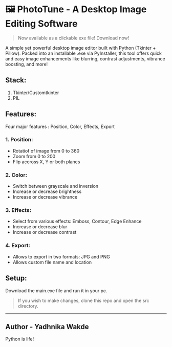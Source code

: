 # 🖼️ PhotoTune - A Desktop Image Editing Software

> Now available as a clickable exe file! Download now!

A simple yet powerful desktop image editor built with Python (Tkinter + Pillow). 
Packed into an installable .exe via PyInstaller, this tool offers quick and easy image enhancements like blurring, contrast adjustments, vibrance boosting, and more! 

## Stack:
1. Tkinter/Customtkinter
2. PIL

## Features:
Four major features : Position, Color, Effects, Export

### 1. **Position:**
  - Rotatiof of image from 0 to 360
  - Zoom from 0 to 200
  - Flip accross X, Y or both planes

### 2. **Color:**
  - Switch between grayscale and inversion
  - Increase or decrease brightness
  - Increase or decrease vibrance

### 3. **Effects:**
  - Select from various effects: Emboss, Contour, Edge Enhance
  - Increase or decrease blur
  - Increase or decrease contrast

### 4. **Export:**
  - Allows to export in two formats: JPG and PNG
  - Allows custom file name and location

## Setup:
Download the main.exe file and run it in your pc. 
> If you wish to make changes, clone this repo and open the src directory. 

---

## Author - Yadhnika Wakde
Python is life!
